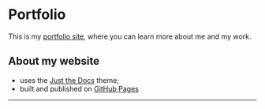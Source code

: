 # Portfolio

This is my [portfolio site], where you can learn more about me and my work.

## About my website

- uses the [Just the Docs] theme;
- built and published on [GitHub Pages]

----

[portfolio site]: https://helloiamcait.github.io
[Just the Docs]: https://just-the-docs.github.io/just-the-docs/
[GitHub Pages]: https://docs.github.com/en/pages

